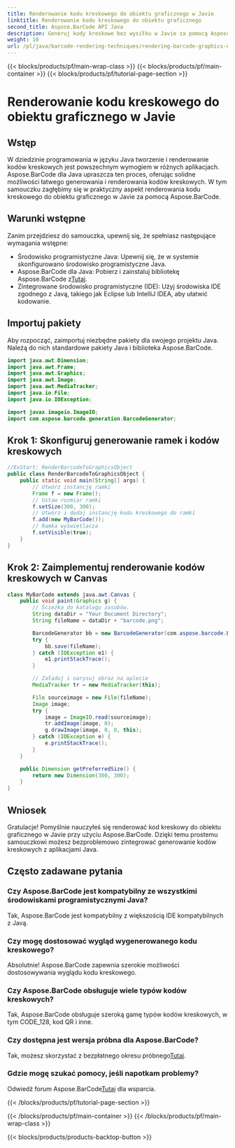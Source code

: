 ```yaml
---
title: Renderowanie kodu kreskowego do obiektu graficznego w Javie
linktitle: Renderowanie kodu kreskowego do obiektu graficznego
second_title: Aspose.BarCode API Java
description: Generuj kody kreskowe bez wysiłku w Javie za pomocą Aspose.BarCode. Postępuj zgodnie z tym przewodnikiem krok po kroku, aby zapewnić bezproblemową integrację.
weight: 10
url: /pl/java/barcode-rendering-techniques/rendering-barcode-graphics-object/
---
```


{{< blocks/products/pf/main-wrap-class >}}
{{< blocks/products/pf/main-container >}}
{{< blocks/products/pf/tutorial-page-section >}}

# Renderowanie kodu kreskowego do obiektu graficznego w Javie


## Wstęp

W dziedzinie programowania w języku Java tworzenie i renderowanie kodów kreskowych jest powszechnym wymogiem w różnych aplikacjach. Aspose.BarCode dla Java upraszcza ten proces, oferując solidne możliwości łatwego generowania i renderowania kodów kreskowych. W tym samouczku zagłębimy się w praktyczny aspekt renderowania kodu kreskowego do obiektu graficznego w Javie za pomocą Aspose.BarCode.

## Warunki wstępne

Zanim przejdziesz do samouczka, upewnij się, że spełniasz następujące wymagania wstępne:

- Środowisko programistyczne Java: Upewnij się, że w systemie skonfigurowano środowisko programistyczne Java.
-  Aspose.BarCode dla Java: Pobierz i zainstaluj bibliotekę Aspose.BarCode z[Tutaj](https://releases.aspose.com/barcode/java/).
- Zintegrowane środowisko programistyczne (IDE): Użyj środowiska IDE zgodnego z Javą, takiego jak Eclipse lub IntelliJ IDEA, aby ułatwić kodowanie.

## Importuj pakiety

Aby rozpocząć, zaimportuj niezbędne pakiety dla swojego projektu Java. Należą do nich standardowe pakiety Java i biblioteka Aspose.BarCode.

```java
import java.awt.Dimension;
import java.awt.Frame;
import java.awt.Graphics;
import java.awt.Image;
import java.awt.MediaTracker;
import java.io.File;
import java.io.IOException;

import javax.imageio.ImageIO;
import com.aspose.barcode.generation.BarcodeGenerator;
```

## Krok 1: Skonfiguruj generowanie ramek i kodów kreskowych

```java
//ExStart: RenderBarcodeToGraphicsObject
public class RenderBarcodeToGraphicsObject {
    public static void main(String[] args) {
        // Utwórz instancję ramki
        Frame f = new Frame();
        // Ustaw rozmiar ramki
        f.setSize(300, 300);
        // Utwórz i dodaj instancję kodu kreskowego do ramki
        f.add(new MyBarCode());
        // Ramka wyświetlacza
        f.setVisible(true);
    }
}
```

## Krok 2: Zaimplementuj renderowanie kodów kreskowych w Canvas

```java
class MyBarCode extends java.awt.Canvas {
    public void paint(Graphics g) {
        // Ścieżka do katalogu zasobów.
        String dataDir = "Your Document Directory";
        String fileName = dataDir + "barcode.png";

        BarcodeGenerator bb = new BarcodeGenerator(com.aspose.barcode.EncodeTypes.CODE_128, "12345678");
        try {
            bb.save(fileName);
        } catch (IOException e1) {
            e1.printStackTrace();
        }

        // Załaduj i narysuj obraz na aplecie
        MediaTracker tr = new MediaTracker(this);

        File sourceimage = new File(fileName);
        Image image;
        try {
            image = ImageIO.read(sourceimage);
            tr.addImage(image, 0);
            g.drawImage(image, 0, 0, this);
        } catch (IOException e) {
            e.printStackTrace();
        }
    }

    public Dimension getPreferredSize() {
        return new Dimension(300, 300);
    }
}
```

## Wniosek

Gratulacje! Pomyślnie nauczyłeś się renderować kod kreskowy do obiektu graficznego w Javie przy użyciu Aspose.BarCode. Dzięki temu prostemu samouczkowi możesz bezproblemowo zintegrować generowanie kodów kreskowych z aplikacjami Java.

## Często zadawane pytania

### Czy Aspose.BarCode jest kompatybilny ze wszystkimi środowiskami programistycznymi Java?
Tak, Aspose.BarCode jest kompatybilny z większością IDE kompatybilnych z Javą.

### Czy mogę dostosować wygląd wygenerowanego kodu kreskowego?
Absolutnie! Aspose.BarCode zapewnia szerokie możliwości dostosowywania wyglądu kodu kreskowego.

### Czy Aspose.BarCode obsługuje wiele typów kodów kreskowych?
Tak, Aspose.BarCode obsługuje szeroką gamę typów kodów kreskowych, w tym CODE_128, kod QR i inne.

### Czy dostępna jest wersja próbna dla Aspose.BarCode?
 Tak, możesz skorzystać z bezpłatnego okresu próbnego[Tutaj](https://releases.aspose.com/).

### Gdzie mogę szukać pomocy, jeśli napotkam problemy?
 Odwiedź forum Aspose.BarCode[Tutaj](https://forum.aspose.com/c/barcode/13) dla wsparcia.

{{< /blocks/products/pf/tutorial-page-section >}}

{{< /blocks/products/pf/main-container >}}
{{< /blocks/products/pf/main-wrap-class >}}

{{< blocks/products/products-backtop-button >}}
